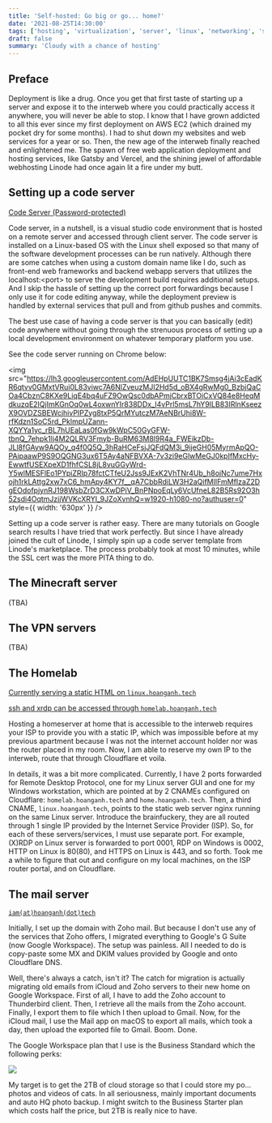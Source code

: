 ```yaml
---
title: 'Self-hosted: Go big or go... home?'
date: '2021-08-25T14:30:00'
tags: ['hosting', 'virtualization', 'server', 'linux', 'networking', 'sysadmin']
draft: false
summary: 'Cloudy with a chance of hosting'
---
```


## Preface

Deployment is like a drug. Once you get that first taste of starting up a server and expose it to the interweb where you could practically access it anywhere, you will never be able to stop. I know that I have grown addicted to all this ever since my first deployment on AWS EC2 (which drained my pocket dry for some months). I had to shut down my websites and web services for a year or so. Then, the new age of the interweb finally reached and enlightened me. The spawn of free web application deployment and hosting services, like Gatsby and Vercel, and the shining jewel of affordable webhosting Linode had once again lit a fire under my butt.

## Setting up a code server

[Code Server (Password-protected)](https://code.hoanganh.tech)

Code server, in a nutshell, is a visual studio code environment that is hosted on a remote server and accessed through client server. The code server is installed on a Linux-based OS with the Linux shell exposed so that many of the software development processes can be run natively. Although there are some catches when using a custom domain name like I do, such as front-end web frameworks and backend webapp servers that utilizes the localhost&colon;&lt;port&gt; to serve the development build requires additional setups. And I skip the hassle of setting up the correct port forwardings because I only use it for code editing anyway, while the deployment preview is handled by external services that pull and from github pushes and commits.

The best use case of having a code server is that you can basically (edit) code anywhere without going through the strenuous process of setting up a local development environment on whatever temporary platform you use.

See the code server running on Chrome below:

<img
  src="https://lh3.googleusercontent.com/AdEHpUUTC1BK7Smsg4jAi3cEadKR6qtvv0GMxtVRui0L83viwc7A6NlZveuzMJI2Hd5d_oBX4gRwMg0_BzbjQaCOa4CbznC8KXe9LiqE4bq4uFZ9OwQsc0dbAPmjCbrxBTOiCxVQ84e8HeqMdkuzqE2IQjImKGnOq0wL4oxwnYIr838DDx_I4vPrl5msL7hY9ILB83IRlnKseezX9OVDZSBEWcjhivPIPZyg8txP5QrMYutczM7AeNBrUhi8W-rfKdzn1SoC5rd_PklmpUZann-XQYYa1yc_rBL7hUEaLas0fGw9kWpC50GyGFW-tbnQ_7ehpk1lj4M2QLRV3Fmyb-BuRM63M8l9R4a_FWEikzDb-JLl8fGAyw9AQOy_q4f0Q5Q_3hRaHCeFsjJQFdQM3i_9ijeGH05MyrmApQO-PAipaawP9S9OQGNG3ux6T5Ay4aNFBVXA-7v3zi9eGlwMeGJ0kpIfMxcHy-EwwtfUSEXpeXD1fhfCSL8jL8vuGGyWrd-Y5wlMESFlEo1PYpiZRIp78fctCTfeU2Jss9JExK2VhTNr4Ub_h8ojNc7ume7Hxojh1rkLAttg2xw7xC6_hmApy4KY7f__qA7CbbRdiLW3H2aQifMlIFmMfIzaZ2DgEOdofpjynRJ198WsbZrD3CXwDPiV_BnPNpoEqLy6VcUfneL82B5Rs92O3h52sdi4OqtmJzjjWVKcXRYI_9JZoXvnhQ=w1920-h1080-no?authuser=0"
  style={{ width: '630px' }}
/>

Setting up a code server is rather easy. There are many tutorials on Google search results I have tried that work perfectly. But since I have already joined the cult of Linode, I simply spin up a code server template from Linode's marketplace. The process probably took at most 10 minutes, while the SSL cert was the more PITA thing to do.

## The Minecraft server

(TBA)

## The VPN servers

(TBA)

## The Homelab

[Currently serving a static HTML on `linux.hoanganh.tech`](https://linux.hoanganh.tech)

[ssh and xrdp can be accessed through `homelab.hoanganh.tech`]()

Hosting a homeserver at home that is accessible to the interweb requires your ISP to provide you with a static IP, which was impossible before at my previous apartment because I was not the internet account holder nor was the router placed in my room. Now, I am able to reserve my own IP to the interweb, route that through Cloudflare et voila.

In details, it was a bit more complicated. Currently, I have 2 ports forwarded for Remote Desktop Protocol, one for my Linux server GUI and one for my Windows workstation, which are pointed at by 2 CNAMEs configured on Cloudflare: `homelab.hoanganh.tech` and `home.hoanganh.tech`. Then, a third CNAME, `linux.hoanganh.tech`, points to the static web server nginx running on the same Linux server. Introduce the brainfuckery, they are all routed through 1 single IP provided by the Internet Service Provider (ISP). So, for each of these servers/services, I must use separate port. For example, (X)RDP on Linux server is forwarded to port 0001, RDP on Windows is 0002, HTTP on Linux is 80(80), and HTTPS on Linux is 443, and so forth. Took me a while to figure that out and configure on my local machines, on the ISP router portal, and on Cloudflare.

## The mail server

[`iam(at)hoanganh(dot)tech`](mailto:iam@hoanganh.tech)

Initially, I set up the domain with Zoho mail. But because I don't use any of the services that Zoho offers, I migrated everything to Google's G Suite (now Google Workspace). The setup was painless. All I needed to do is copy-paste some MX and DKIM values provided by Google and onto Cloudflare DNS.

Well, there's always a catch, isn't it? The catch for migration is actually migrating old emails from iCloud and Zoho servers to their new home on Google Workspace. First of all, I have to add the Zoho account to Thunderbird client. Then, I retrieve all the mails from the Zoho account. Finally, I export them to file which I then upload to Gmail. Now, for the iCloud mail, I use the Mail app on macOS to export all mails, which took a day, then upload the exported file to Gmail. Boom. Done.

The Google Workspace plan that I use is the Business Standard which the following perks:

![](https://lh3.googleusercontent.com/U6Yos6bn1ATdLNzTKgvaqNkb11lKri1icGeweG_zcim0HFuKMfNq2yaGYiDSvJd_wDI9yr_EKd5SSZ8X8No26MwqeNK6SsKo5kAESxBwxTfUwakEmcHWBvar6Um__skEa-pl5OR7lx6t6qk3BRPKzyCM8wbagWBEzc4c4VRlPbHsxHnPJxdsrE6M90kUBHrp9lv9fMef5zQQfyvFtjDKcbC9wktWsVNC_lbpBe_bAOrPileSCQxYpKbLF_uCnamaQl3zkfProuxYxs1XuWyrDjwd8w8Z1nL1KG1mTIiUuWr6zMUrDdjJx-GyYicUVoamSf1RowUMmcgsQG-A9k6TAB8Le7YvKtm-wxFJSEB9BEKGzVHT2orhYc6VWWBwZ0ypFoyN4YiFopIFPvuusuVyYM_ywohJhUtn49dyoPGAo0C3cvynbIEVaCvRwE9T0tKPuOxWr9RkuNQIH2ZOF1Kf7Fb-h1tKlH1pPtnjhlBCI_KNRELCvOfHtjHwCL8lChUJQpj4mYyS_g1XHdkQ7MJYZibvKzDKLCmWHz33YHuK7WVYtuJebPVa6luU_NdNFzN-oLB5xp3BkzERStn7HCFUwisgzYxq_9nDYQICQlmM1zY_GvGot3y4OGi4nTzxj_RG7eP5A_-gCibYO4tqFVP1Dj7FJE-NgOCNqxjqQZUOuwY5ctseuh1gHqO3c12Vz-jS51H214LWntSCkGF4kdKjDrsLaA=w576-h1354-no?authuser=0)

My target is to get the 2TB of cloud storage so that I could store my po... photos and videos of cats. In all seriousness, mainly important documents and auto HQ photo backup. I might switch to the Business Starter plan which costs half the price, but 2TB is really nice to have.

